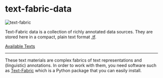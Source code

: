 # text-fabric-data

![text-fabric](https://raw.github.com/ETCBC/text-fabric/master/docs/tf.png)

Text-Fabric data is a collection of richly annotated data sources.
They are stored here in a compact, plain text format
[.tf](https://github.com/ETCBC/text-fabric/wiki/File-formats).

[Available Texts](https://etcbc.github.io/text-fabric-data/)

---

These text materials are complex fabrics of text representations and (linguistic) annotations.
In order to work with them, you need software such as 
[Text-Fabric](https://github.com/ETCBC/text-fabric/wiki)
which is a Python package that you can easily install.

